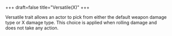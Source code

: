 +++
draft=false
title="Versatile(X)"
+++

Versatile trait allows an actor to pick from either the default weapon damage type or X damage type. This choice is applied when rolling damage and does not take any action.
